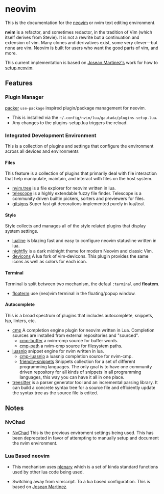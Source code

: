 # neovim

This is the documentation for the [neovim](https://neovim.io) or nvim text 
editing environment.

**nvim** is a refactor, and sometimes redactor, in the tradition of Vim (which 
itself derives from Stevie). It is not a rewrite but a continuation and 
extension of vim. Many clones and derivatives exist, some very clever—but none 
are vim. Neovim is built for users who want the good parts of vim, and more.

This current implementation is based on 
[Josean Martinez's](https://github.com/josean-dev/dev-environment-files) work
for how to [setup neovim](https://www.youtube.com/watch?v=vdn_pKJUda8&t=1412s).

## Features

### Plugin Manager

[packer](https://github.com/wbthomason/packer.nvim) `use-package` inspired 
plugin/package management for neovim.

- This is installed via the `~/.config/nvim/lua/gautada/plugins-setup.lua`.
- Any changes to the plugins-setup.lua triggers the reload.

### Integrated Development Environment

This is a collection of plugins and settings that configure the environment 
across all devices and environments

#### Files

This feature is a collection of plugins that primarily deal with file 
interaction that help manipulate, maintain, and interact with files on the 
host system.

- [nvim.tree](https://github.com/nvim-tree/nvim-tree.lua) is a file explorer for
neovim written in lua.
- [telescope](https://github.com/nvim-telescope/telescope.nvim) is a highly 
extendable fuzzy file finder. Telescope is a community driven builtin 
pickers, sorters and previewers for files.
- [gitsigns](https://github.com/lewis6991/gitsigns.nvim) Super fast git 
decorations implemented purely in lua/teal.

#### Style

Style collects and manages all of the style related plugins that display 
system settings.

- [lualine](https://github.com/nvim-lualine/lualine.nvim) is blazing fast and 
easy to configure neovim statusline written in lua.
- [nightfly](https://github.com/bluz71/vim-nightfly-colors) is a dark midnight 
theme for modern Neovim and classic Vim.
- [devicons](https://github.com/nvim-tree/nvim-web-devicons) A lua fork of 
vim-devicons. This plugin provides the same icons as well as colors for each
icon.

#### Terminal

Terminal is split between two mechanism, the defaul `:terminal` and 
**floatem**. 

- [floaterm](https://github.com/voldikss/vim-floaterm) use (neo)vim terminal in 
the floating/popup window.

#### Autocomplete

This is a broad spectrum of plugins that includes autocomplete, snippets, lsp, 
linters, etc.

- [cmp](http://neovimcraft.com/plugin/hrsh7th/nvim-cmp/index.html) A completion 
engine plugin for neovim written in Lua. Completion sources are installed from 
external repositories and "sourced".
  - [cmp-buffer](https://github.com/hrsh7th/cmp-buffer) a nvim-cmp source for 
  buffer words.
  - [cmp-path](https://github.com/hrsh7th/cmp-path) a nvim-cmp source for 
  filesystem paths.
- [luasnip](https://github.com/L3MON4D3/LuaSnip) snippet engine for nvim 
written in lua.
  - [cmp-luasnip](ihttps://github.com/saadparwaiz1/cmp_luasnip) a luasnip 
  completion source for nvim-cmp.
  - [friendly-snippets](https://github.com/rafamadriz/friendly-snippets) 
  Snippets collection for a set of different programming languages. The only 
  goal is to have one community driven repository for all kinds of snippets in 
  all programming languages, this way you can have it all in one place. 
- [treesitter](https://github.com/nvim-treesitter/nvim-treesitter) is a parser 
generator tool and an incremental parsing library. It can build a concrete 
syntax tree for a source file and efficiently update the syntax tree as the 
source file is edited. 

## Notes

### NvChad

- [NvChad](https://github.com/NvChad/NvChad) This is the previous enviroment 
settings being used.  This has been deprecated in favor of attempting to 
manually setup and document the nvim environment.

### Lua Based neovim
- This mechanism uses [plenary](https://github.com/nvim-lua/plenary.nvim) 
which is a set of kinda standard functions used by other lua code being used.

- Switching away from vimscript. To a lua based configuration. This is based
on [Josean Martinez](https://github.com/josean-dev/dev-environment-files).
